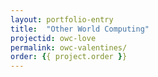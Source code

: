 ```yaml
---
layout: portfolio-entry
title:  "Other World Computing"
projectid: owc-love
permalink: owc-valentines/
order: {{ project.order }}
---
```


<!-- Other World Computing, an online retailer specializing in hardware upgrades for Apple products, was looking to gain new subscribers to its email list. OWC was particularly interested in capturing a broader audience than its very tech-centric customers. The Social Distillery team decided to tackle this ask by launching a Facebook app and corresponding ad campaign.

I was responsible for leading the project in creative direction. Since the campaign was set to run through the month of February, I thought a Valentine's theme would be relevant and fun. I created a series of Facebook ad graphics that I believed would appeal to a larger audience and drive email subscriptions through humor and familiar imagery. Additionally, I customized the CSS of the Facebook app to look consistent with the ads.

The Results? Ads for this campaign achieved an average Click Through Rate (CTR) of 2.46%, 146% better than the target CTR and 143% better than December’s average CTR. -->